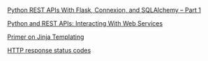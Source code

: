 [Python REST APIs With Flask, Connexion, and SQLAlchemy – Part 1](https://realpython.com/flask-connexion-rest-api/)


[Python and REST APIs: Interacting With Web Services](https://realpython.com/api-integration-in-python/)

[Primer on Jinja Templating](https://realpython.com/primer-on-jinja-templating/)

[HTTP response status codes](https://developer.mozilla.org/en-US/docs/Web/HTTP/Status)